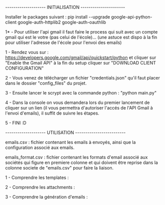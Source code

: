 -------------------- INITIALISATION ----------------------

Installer le packages suivant :
pip install --upgrade google-api-python-client google-auth-httplib2 google-auth-oauthlib

1* - Pour utiliser l'api gmail il faut faire le process qui suit avec un compte gmail qui est le votre (pas celui de l'école)... (une astuce est dispo à la fin pour utiliser l'adresse de l'école pour l'envoi des emails)

1 - Rendez vous sur : https://developers.google.com/gmail/api/quickstart/python et cliquer sur "Enable the Gmail API" à la fin du setup cliquer sur "DOWNLOAD CLIENT CONFIGURATION"

2 - Vous venez de télécharger un fichier "credentials.json" qu'il faut placer dans le dossier "config_files" du projet.

3 - Ensuite lancer le scrypt avec la commande python : "python main.py"

4 - Dans la console on vous demandera lors du premier lancement de cliquer sur un lien (il vous permettra d'autoriser l'accés de l'API Gmail à l'envoi d'emails), il suffit de suivre les étapes.

5 - FINI :D

-------------------- UTILISATION -------------------------

emails.csv : fichier contenant les emails à envoyés, ainsi que la configuration associé aux emails.

emails_format.csv : fichier contenant les formats d'email associé aux sociétés qui figure en premiere colonne et qui doivent être reprise dans la colonne societe de "emails.csv" pour faire la liaison.

1 - Comprendre les templates :

2 - Comprendre les attachments :

3 - Comprendre la génération d'emails :




